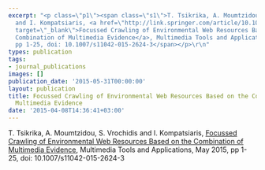 ```yaml
---
excerpt: "<p class=\"p1\"><span class=\"s1\">T. Tsikrika, A. Moumtzidou, S. Vrochidis
  and I. Kompatsiaris, <a href=\"http://link.springer.com/article/10.1007/s11042-015-2624-3?email.event.1.SEM.ArticleAuthorContributingOnlineFirst\"
  target=\"_blank\">Focussed Crawling of Environmental Web Resources Based on the
  Combination of Multimedia Evidence</a>, Multimedia Tools and Applications, May 2015,
  pp 1-25, doi: 10.1007/s11042-015-2624-3</span></p>\r\n"
types: publication
tags:
- journal_publications
images: []
publication_date: '2015-05-31T00:00:00'
layout: publication
title: Focussed Crawling of Environmental Web Resources Based on the Combination of
  Multimedia Evidence
date: '2015-04-08T14:36:41+03:00'
---
```

T. Tsikrika, A. Moumtzidou, S. Vrochidis and I. Kompatsiaris, <a href="http://link.springer.com/article/10.1007/s11042-015-2624-3?email.event.1.SEM.ArticleAuthorContributingOnlineFirst" target="_blank">Focussed Crawling of Environmental Web Resources Based on the Combination of Multimedia Evidence</a>, Multimedia Tools and Applications, May 2015, pp 1-25, doi: 10.1007/s11042-015-2624-3
